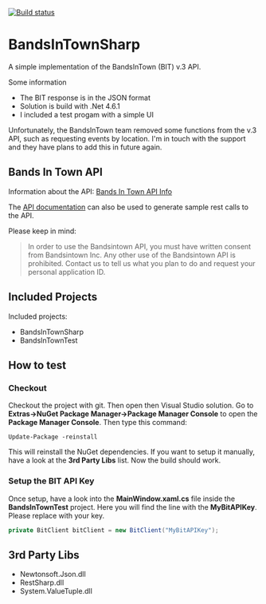 [![Build status](https://ci.appveyor.com/api/projects/status/bltsg5mkb0ao1ep7/branch/master?svg=true)](https://ci.appveyor.com/project/DerKnob/bandsintownsharp/branch/master)

# BandsInTownSharp

A simple implementation of the BandsInTown (BIT) v.3 API.

Some information
- The BIT response is in the JSON format
- Solution is build with .Net 4.6.1
- I included a test progam with a simple UI

Unfortunately, the BandsInTown team removed some functions from the v.3 API, such as requesting events by location.
I'm in touch with the support and they have plans to add this in future again.


## Bands In Town API
Information about the API:
[Bands In Town API Info](https://manager.bandsintown.com/support/bandsintown-api)

The [API documentation](https://app.swaggerhub.com/apis/Bandsintown/PublicAPI/3.0.0#/artist%20information/artist) can also be used to generate sample rest calls to the API.

Please keep in mind:
> In order to use the Bandsintown API, you must have written consent from Bandsintown Inc. Any other use of the Bandsintown API is prohibited. Contact us to tell us what you plan to do and request your personal application ID.


## Included Projects
Included projects:
- BandsInTownSharp
- BandsInTownTest


## How to test
### Checkout
Checkout the project with git. Then open then Visual Studio solution. Go to **Extras->NuGet Package Manager->Package Manager Console** to open the **Package Manager Console**.
Then type this command:
```
Update-Package -reinstall
```
This will reinstall the NuGet dependencies. If you want to setup it manually, have a look at the **3rd Party Libs** list. Now the build should work.

### Setup the BIT API Key
Once setup, have a look into the **MainWindow.xaml.cs** file inside the **BandsInTownTest** project. Here you will find the line with the **MyBitAPIKey**. Please replace with your key.

```C#
private BitClient bitClient = new BitClient("MyBitAPIKey");
```

## 3rd Party Libs
- Newtonsoft.Json.dll
- RestSharp.dll
- System.ValueTuple.dll
